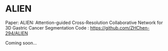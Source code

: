 # ALIEN

Paper: ALIEN: Attention-guided Cross-Resolution Collaborative Network for 3D Gastric Cancer Segmentation
Code : https://github.com/ZHChen-294/ALIEN

Coming soon...
